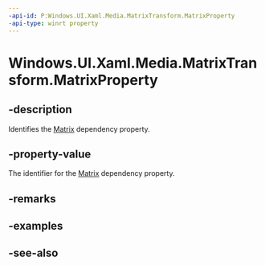 ```yaml
---
-api-id: P:Windows.UI.Xaml.Media.MatrixTransform.MatrixProperty
-api-type: winrt property
---
```


<!-- Property syntax
public Windows.UI.Xaml.DependencyProperty MatrixProperty { get; }
-->

# Windows.UI.Xaml.Media.MatrixTransform.MatrixProperty

## -description
Identifies the [Matrix](matrixtransform_matrix.md) dependency property.



## -property-value
The identifier for the [Matrix](matrixtransform_matrix.md) dependency property.

## -remarks

## -examples

## -see-also
